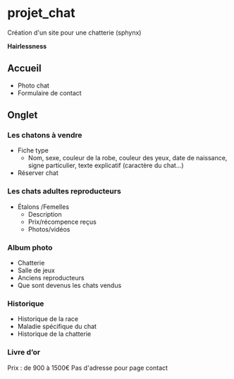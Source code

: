 # projet_chat
Création d'un site pour une chatterie (sphynx)

**Hairlessness**

## Accueil 
* Photo chat 
* Formulaire de contact 

## Onglet

### Les chatons à vendre 
* Fiche type 
  * Nom, sexe, couleur de la robe, couleur des yeux, date de naissance, signe particulier, texte explicatif (caractère du chat…) 
* Réserver chat

### Les chats adultes reproducteurs
* Étalons /Femelles 
  * Description
  * Prix/récompence reçus 
  * Photos/vidéos

### Album photo 
* Chatterie
* Salle de jeux 
* Anciens reproducteurs
* Que sont devenus les chats vendus

### Historique 
* Historique de la race
* Maladie spécifique du chat
* Historique de la chatterie

### Livre d’or 



Prix : de 900 à 1500€
Pas d'adresse pour page contact 
